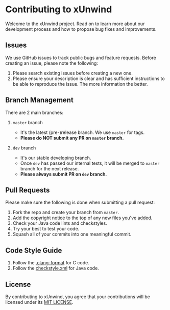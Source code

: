 # Contributing to xUnwind

Welcome to the xUnwind project. Read on to learn more about our development process and how to propose bug fixes and improvements.

## Issues

We use GitHub issues to track public bugs and feature requests. Before creating an issue, please note the following:

1. Please search existing issues before creating a new one.
2. Please ensure your description is clear and has sufficient instructions to be able to reproduce the issue. The more information the better.


## Branch Management

There are 2 main branches:

1. `master` branch

    * It's the latest (pre-)release branch. We use `master` for tags.
    * **Please do NOT submit any PR on `master` branch.**

2. `dev` branch

    * It's our stable developing branch.
    * Once `dev` has passed our internal tests, it will be merged to `master` branch for the next release.
    * **Please always submit PR on `dev` branch.**


## Pull Requests

Please make sure the following is done when submitting a pull request:

1. Fork the repo and create your branch from `master`.
2. Add the copyright notice to the top of any new files you've added.
3. Check your Java code lints and checkstyles.
4. Try your best to test your code.
5. Squash all of your commits into one meaningful commit.


## Code Style Guide

1. Follow the [.clang-format](.clang-format) for C code.
2. Follow the [checkstyle.xml](checkstyle.xml) for Java code.


## License

By contributing to xUnwind, you agree that your contributions will be licensed under its [MIT LICENSE](LICENSE).
